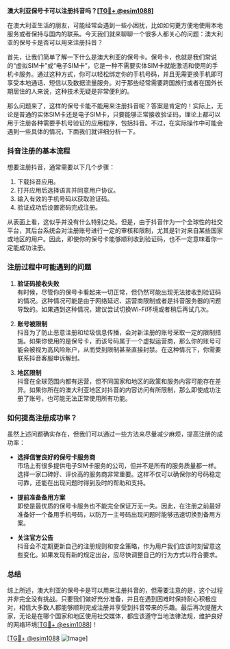 **澳大利亚保号卡可以注册抖音吗？[[TG💪+ @esim1088](https://t.me/s/esim1088)]**

在澳大利亚生活的朋友，可能经常会遇到一些小困扰，比如如何更方便地使用本地服务或者保持与国内的联系。今天我们就来聊聊一个很多人都关心的问题：澳大利亚的保号卡是否可以用来注册抖音？

首先，让我们简单了解一下什么是澳大利亚的保号卡。保号卡，也就是我们常说的“虚拟SIM卡”或“电子SIM卡”，它是一种不需要实体SIM卡就能激活和使用的手机卡服务。通过这种方式，你可以轻松绑定你的手机号码，并且无需更换手机即可享受本地通话、短信以及数据流量服务。对于那些经常需要跨国旅行或者在国外长期居住的人来说，这种技术无疑是非常便利的。

那么问题来了，这样的保号卡能不能用来注册抖音呢？答案是肯定的！实际上，无论是普通的实体SIM卡还是电子SIM卡，只要能够正常接收验证码，理论上都可以用于注册各种需要手机号验证的应用程序，包括抖音。不过，在实际操作中可能会遇到一些具体的情况，下面我们就详细分析一下。

### 抖音注册的基本流程

想要注册抖音，通常需要以下几个步骤：
1. 下载抖音应用。
2. 打开应用后选择语言并同意用户协议。
3. 输入有效的手机号码以获取验证码。
4. 验证成功后设置密码完成注册。

从表面上看，这似乎并没有什么特别之处。但是，由于抖音作为一个全球性的社交平台，其后台系统会对注册账号进行一定的审核和限制，尤其是针对来自某些国家或地区的用户。因此，即使你的保号卡能够顺利收到验证码，也不一定意味着你一定能成功注册。

### 注册过程中可能遇到的问题

1. **验证码接收失败**  
   有时候，尽管你的保号卡看起来一切正常，但仍然可能出现无法接收到验证码的情况。这种情况可能是由于网络延迟、运营商限制或者是抖音服务器的问题导致的。如果遇到这种情况，建议尝试切换Wi-Fi环境或者稍后再试几次。

2. **账号被限制**  
   抖音为了防止恶意注册和垃圾信息传播，会对新注册的账号采取一定的限制措施。如果你使用的是保号卡，而该号码属于一个虚拟运营商，那么你的账号可能会被视为高风险账户，从而受到限制甚至直接封禁。在这种情况下，你需要联系抖音客服申诉解封。

3. **地区限制**  
   抖音在全球范围内都有运营，但不同国家和地区的政策和服务内容可能存在差异。如果你所在的澳大利亚地区对抖音的内容访问有所限制，那么即使成功注册了账号，也可能无法正常使用所有功能。

### 如何提高注册成功率？

虽然上述问题确实存在，但我们可以通过一些方法来尽量减少麻烦，提高注册的成功率：

- **选择信誉良好的保号卡服务商**  
  市场上有很多提供电子SIM卡服务的公司，但并不是所有的服务质量都一样。选择一家口碑好、评价高的服务商非常重要。这样不仅可以确保你的号码稳定可靠，还能在出现问题时得到及时的帮助和支持。

- **提前准备备用方案**  
  即使是最优质的保号卡服务也不能完全保证万无一失。因此，在注册之前最好准备好一个备用手机号码，以防万一主号码出现问题时能够迅速切换到备用方案。

- **关注官方公告**  
  抖音会不定期更新自己的注册规则和安全策略，作为用户我们应该时刻留意这些变化。如果发现有新的规定出台，应尽快调整自己的行为方式以符合要求。

### 总结

综上所述，澳大利亚的保号卡是可以用来注册抖音的，但需要注意的是，这个过程并非完全没有挑战。只要我们做好充分准备，并且在遇到困难时保持耐心积极应对，相信大多数人都能够顺利完成注册并享受到抖音带来的乐趣。最后再次提醒大家，无论是在哪个国家和地区使用社交媒体，都应该遵守当地法律法规，维护良好的网络环境[[TG💪+ @esim1088](https://t.me/s/esim1088)]！

[[TG💪+ @esim1088](https://t.me/s/esim1088) ![Image](https://i.postimg.cc/4NQfJmqS/Snipaste-2025-05-13-00-14-12.png)]